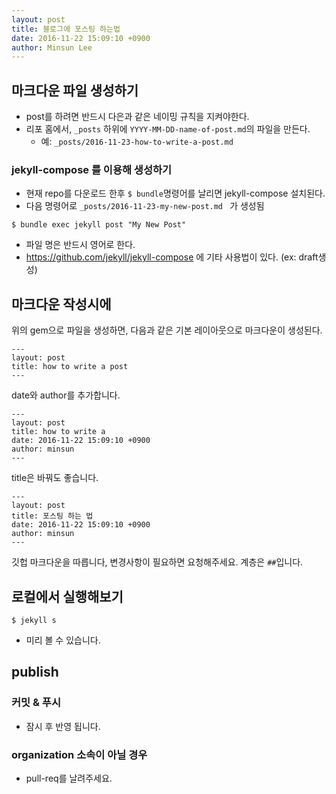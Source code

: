 ```yaml
---
layout: post
title: 블로그에 포스팅 하는법
date: 2016-11-22 15:09:10 +0900
author: Minsun Lee
---
```


## 마크다운 파일 생성하기

- post를 하려면 반드시 다은과 같은 네이밍 규칙을 지켜야한다.
- 리포 홈에서, `_posts` 하위에 `YYYY-MM-DD-name-of-post.md`의 파일을 만든다.
  - 예:  `_posts/2016-11-23-how-to-write-a-post.md`

### jekyll-compose 를 이용해 생성하기

- 현재 repo를 다운로드 한후 `$ bundle`명령어를 날리면 jekyll-compose 설치된다.
- 다음 명령어로 `_posts/2016-11-23-my-new-post.md ` 가 생성됨
```
$ bundle exec jekyll post "My New Post"
```
- 파일 명은 반드시 영어로 한다.
- https://github.com/jekyll/jekyll-compose 에 기타 사용법이 있다. (ex: draft생성)

## 마크다운 작성시에

위의 gem으로 파일을 생성하면, 다음과 같은 기본 레이아웃으로 마크다운이 생성된다.

```
---
layout: post
title: how to write a post
---
```

date와 author를 추가합니다.

```
---
layout: post
title: how to write a
date: 2016-11-22 15:09:10 +0900
author: minsun
---
```

title은 바꿔도 좋습니다.

```
---
layout: post
title: 포스팅 하는 법
date: 2016-11-22 15:09:10 +0900
author: minsun
---
```

깃헙 마크다운을 따릅니다, 변경사항이 필요하면 요청해주세요.
계층은 `##`입니다.

## 로컬에서 실행해보기

```
$ jekyll s
```

- 미리 볼 수 있습니다.

## publish

### 커밋 & 푸시

- 잠시 후 반영 됩니다.


### organization 소속이 아닐 경우

- pull-req를 날려주세요.

